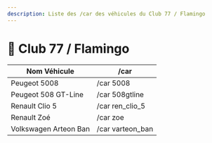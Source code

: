 ```yaml
---
description: Liste des /car des véhicules du Club 77 / Flamingo
---
```


# 💃 Club 77 / Flamingo

| Nom Véhicule          | /car              |
| --------------------- | ----------------- |
| Peugeot 5008          | /car 5008         |
| Peugeot 508 GT-Line   | /car 508gtline    |
| Renault Clio 5        | /car ren\_clio\_5 |
| Renault Zoé           | /car zoe          |
| Volkswagen Arteon Ban | /car varteon\_ban |
